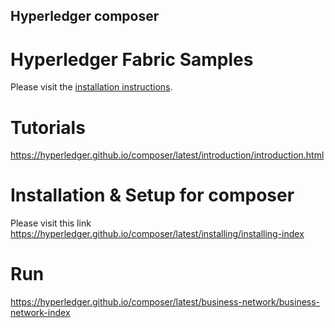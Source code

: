 ## Hyperledger composer

# Hyperledger Fabric Samples

Please visit the [installation instructions](http://hyperledger-fabric.readthedocs.io/en/latest/samples.html).

# Tutorials
https://hyperledger.github.io/composer/latest/introduction/introduction.html

# Installation & Setup for composer

Please visit this link
https://hyperledger.github.io/composer/latest/installing/installing-index

# Run

https://hyperledger.github.io/composer/latest/business-network/business-network-index
